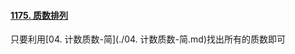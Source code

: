 #### [1175. 质数排列](https://leetcode-cn.com/problems/prime-arrangements/)

只要利用[04. 计数质数-简](./04. 计数质数-简.md)找出所有的质数即可